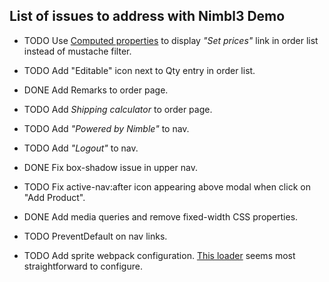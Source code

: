 ## List of issues to address with Nimbl3 Demo

+ TODO Use [Computed properties](https://vuejs.org/v2/guide/computed.html) to display *"Set prices"* link in order list instead of mustache filter.

+ TODO Add "Editable" icon next to Qty entry in order list.

+ DONE Add Remarks to order page.

+ TODO Add *Shipping calculator* to order page.

+ TODO Add *"Powered by Nimble"* to nav.

+ TODO Add *"Logout"* to nav.

+ DONE Fix box-shadow issue in upper nav.

+ TODO Fix active-nav:after icon appearing above modal when click on "Add Product".

+ DONE Add media queries and remove fixed-width CSS properties.

+ TODO PreventDefault on nav links.

+ TODO Add sprite webpack configuration. [This loader](https://github.com/rentpath/webpack-svg-sprite-plugin) seems most straightforward to configure.